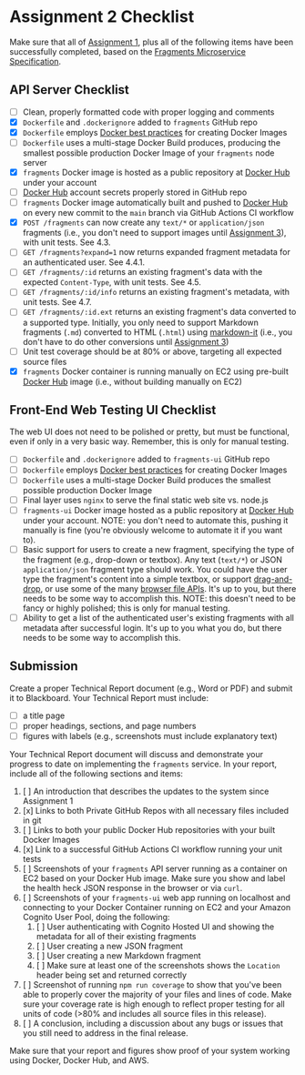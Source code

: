 # Assignment 2 Checklist

Make sure that all of [Assignment 1](../assignment-01/README.md), plus all of the following items have been successfully completed, based on the [Fragments Microservice Specification](../README.md).

## API Server Checklist

- [ ] Clean, properly formatted code with proper logging and comments
- [x] `Dockerfile` and `.dockerignore` added to `fragments` GitHub repo
- [x] `Dockerfile` employs [Docker best practices](https://docs.docker.com/develop/develop-images/dockerfile_best-practices/) for creating Docker Images
- [ ] `Dockerfile` uses a multi-stage Docker Build produces, producing the smallest possible production Docker Image of your `fragments` node server
- [x] `fragments` Docker image is hosted as a public repository at [Docker Hub](https://hub.docker.com/) under your account
- [ ] [Docker Hub](https://hub.docker.com/) account secrets properly stored in GitHub repo
- [ ] `fragments` Docker image automatically built and pushed to [Docker Hub](https://hub.docker.com/) on every new commit to the `main` branch via GitHub Actions CI workflow
- [x] `POST /fragments` can now create any `text/*` or `application/json` fragments (i.e., you don't need to support images until [Assignment 3](../assignment-03/README.md)), with unit tests. See 4.3.
- [ ] `GET /fragments?expand=1` now returns expanded fragment metadata for an authenticated user. See 4.4.1.
- [ ] `GET /fragments/:id` returns an existing fragment's data with the expected `Content-Type`, with unit tests. See 4.5.
- [ ] `GET /fragments/:id/info` returns an existing fragment's metadata, with unit tests. See 4.7.
- [ ] `GET /fragments/:id.ext` returns an existing fragment's data converted to a supported type. Initially, you only need to support Markdown fragments (`.md`) converted to HTML (`.html`) using [markdown-it](https://github.com/markdown-it/markdown-it) (i.e., you don't have to do other conversions until [Assignment 3](../assignment-03/README.md))
- [ ] Unit test coverage should be at 80% or above, targeting all expected source files
- [x] `fragments` Docker container is running manually on EC2 using pre-built [Docker Hub](https://hub.docker.com/) image (i.e., without building manually on EC2)

## Front-End Web Testing UI Checklist

The web UI does not need to be polished or pretty, but must be functional, even if only in a very basic way. Remember, this is only for manual testing.

- [ ] `Dockerfile` and `.dockerignore` added to `fragments-ui` GitHub repo
- [ ] `Dockerfile` employs [Docker best practices](https://docs.docker.com/develop/develop-images/dockerfile_best-practices/) for creating Docker Images
- [ ] `Dockerfile` uses a multi-stage Docker Build produces the smallest possible production Docker Image
- [ ] Final layer uses `nginx` to serve the final static web site vs. node.js
- [ ] `fragments-ui` Docker image hosted as a public repository at [Docker Hub](https://hub.docker.com/) under your account. NOTE: you don't need to automate this, pushing it manually is fine (you're obviously welcome to automate it if you want to).
- [ ] Basic support for users to create a new fragment, specifying the type of the fragment (e.g., drop-down or textbox). Any text (`text/*`) or JSON `application/json` fragment type should work. You could have the user type the fragment's content into a simple textbox, or support [drag-and-drop](https://www.npmjs.com/package/drag-drop), or use some of the many [browser file APIs](https://patrickbrosset.com/articles/2021-10-22-handling-files-on-the-web/). It's up to you, but there needs to be some way to accomplish this. NOTE: this doesn't need to be fancy or highly polished; this is only for manual testing.
- [ ] Ability to get a list of the authenticated user's existing fragments with all metadata after successful login. It's up to you what you do, but there needs to be some way to accomplish this.

## Submission

Create a proper Technical Report document (e.g., Word or PDF) and submit it to Blackboard. Your Technical Report must include:

- [ ] a title page
- [ ] proper headings, sections, and page numbers
- [ ] figures with labels (e.g., screenshots must include explanatory text)

Your Technical Report document will discuss and demonstrate your progress to date on implementing the `fragments` service. In your report, include all of the following sections and items:

1. [ ] An introduction that describes the updates to the system since Assignment 1
2. [x] Links to both Private GitHub Repos with all necessary files included in git
3. [ ] Links to both your public Docker Hub repositories with your built Docker Images
4. [x] Link to a successful GitHub Actions CI workflow running your unit tests
5. [ ] Screenshots of your `fragments` API server running as a container on EC2 based on your Docker Hub image. Make sure you show and label the health heck JSON response in the browser or via `curl`.
6. [ ] Screenshots of your `fragments-ui` web app running on localhost and connecting to your Docker Container running on EC2 and your Amazon Cognito User Pool, doing the following:
   1. [ ] User authenticating with Cognito Hosted UI and showing the metadata for all of their existing fragments
   2. [ ] User creating a new JSON fragment
   3. [ ] User creating a new Markdown fragment
   4. [ ] Make sure at least one of the screenshots shows the `Location` header being set and returned correctly
7. [ ] Screenshot of running `npm run coverage` to show that you've been able to properly cover the majority of your files and lines of code. Make sure your coverage rate is high enough to reflect proper testing for all units of code (>80% and includes all source files in this release).
8. [ ] A conclusion, including a discussion about any bugs or issues that you still need to address in the final release.

Make sure that your report and figures show proof of your system working using Docker, Docker Hub, and AWS.